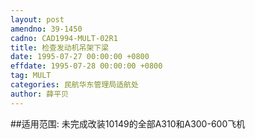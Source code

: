 ```yaml
---
layout: post
amendno: 39-1450
cadno: CAD1994-MULT-02R1
title: 检查发动机吊架下梁
date: 1995-07-27 00:00:00 +0800
effdate: 1995-07-28 00:00:00 +0800
tag: MULT
categories: 民航华东管理局适航处
author: 薛平贝
---
```


##适用范围:
未完成改装10149的全部A310和A300-600飞机

